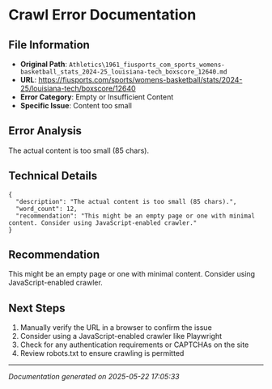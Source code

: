 # Crawl Error Documentation

## File Information
- **Original Path**: `Athletics\1961_fiusports_com_sports_womens-basketball_stats_2024-25_louisiana-tech_boxscore_12640.md`
- **URL**: https://fiusports.com/sports/womens-basketball/stats/2024-25/louisiana-tech/boxscore/12640
- **Error Category**: Empty or Insufficient Content
- **Specific Issue**: Content too small

## Error Analysis
The actual content is too small (85 chars).

## Technical Details
```
{
  "description": "The actual content is too small (85 chars).",
  "word_count": 12,
  "recommendation": "This might be an empty page or one with minimal content. Consider using JavaScript-enabled crawler."
}
```

## Recommendation
This might be an empty page or one with minimal content. Consider using JavaScript-enabled crawler.

## Next Steps
1. Manually verify the URL in a browser to confirm the issue
2. Consider using a JavaScript-enabled crawler like Playwright
3. Check for any authentication requirements or CAPTCHAs on the site
4. Review robots.txt to ensure crawling is permitted

---
*Documentation generated on 2025-05-22 17:05:33*
